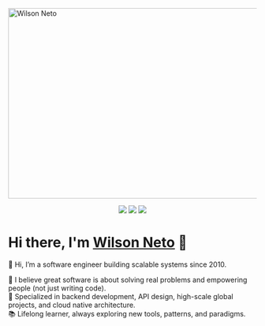 <img width="1082" height="386" alt="Wilson Neto" src="https://github.com/user-attachments/assets/88b3cc4d-2870-4062-89c8-de3d16b4a2d8" />

<p align="center">
    <a href="https://www.youtube.com/@wilsongomes-swe/videos" target="_blank"><img src="https://img.shields.io/badge/-Youtube-2D2B55?style=flat-square&logo=Youtube&logoColor=white"/></a>
    <a href="https://wilsonneto.me" target="_blank"><img src="https://img.shields.io/badge/-Blog-2D2B55?style=flat-square&logo=blog&logoColor=white"/></a>
    <a href="https://www.linkedin.com/in/wilsongomes-swe/" target="_blank"><img src="https://img.shields.io/badge/-LinkedIn-2D2B55?style=flat-square&logo=linkedin&logoColor=white"/></a>
</p>

# Hi there, I'm [Wilson Neto](https://www.linkedin.com/in/wilsonneto-swe/) 👋


👋 Hi, I’m a software engineer building scalable systems since 2010.

🚀 I believe great software is about solving real problems and empowering people (not just writing code). \
💜 Specialized in backend development, API design, high-scale global projects, and cloud native architecture. \
📚 Lifelong learner, always exploring new tools, patterns, and paradigms.
